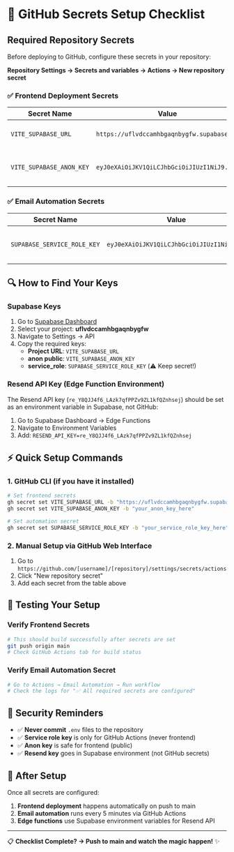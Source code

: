 # 🔐 GitHub Secrets Setup Checklist

## Required Repository Secrets

Before deploying to GitHub, configure these secrets in your repository:

**Repository Settings → Secrets and variables → Actions → New repository secret**

### ✅ Frontend Deployment Secrets

| Secret Name | Value | Description |
|-------------|--------|-------------|
| `VITE_SUPABASE_URL` | `https://uflvdccamhbgaqnbygfw.supabase.co` | Your Supabase project URL |
| `VITE_SUPABASE_ANON_KEY` | `eyJ0eXAiOiJKV1QiLCJhbGciOiJIUzI1NiJ9...` | Your Supabase anonymous key |

### ✅ Email Automation Secrets

| Secret Name | Value | Description |
|-------------|--------|-------------|
| `SUPABASE_SERVICE_ROLE_KEY` | `eyJ0eXAiOiJKV1QiLCJhbGciOiJIUzI1NiJ9...` | Service role key for GitHub Actions |

## 🔍 How to Find Your Keys

### Supabase Keys
1. Go to [Supabase Dashboard](https://supabase.com/dashboard)
2. Select your project: **uflvdccamhbgaqnbygfw**
3. Navigate to Settings → API
4. Copy the required keys:
   - **Project URL**: `VITE_SUPABASE_URL`
   - **anon public**: `VITE_SUPABASE_ANON_KEY` 
   - **service_role**: `SUPABASE_SERVICE_ROLE_KEY` (⚠️ Keep secret!)

### Resend API Key (Edge Function Environment)
The Resend API key (`re_Y8QJJ4f6_LAzk7qfPPZv9ZL1kfQZnhsej`) should be set as an environment variable in Supabase, not GitHub:

1. Go to Supabase Dashboard → Edge Functions
2. Navigate to Environment Variables
3. Add: `RESEND_API_KEY=re_Y8QJJ4f6_LAzk7qfPPZv9ZL1kfQZnhsej`

## ⚡ Quick Setup Commands

### 1. GitHub CLI (if you have it installed)
```bash
# Set frontend secrets
gh secret set VITE_SUPABASE_URL -b "https://uflvdccamhbgaqnbygfw.supabase.co"
gh secret set VITE_SUPABASE_ANON_KEY -b "your_anon_key_here"

# Set automation secret
gh secret set SUPABASE_SERVICE_ROLE_KEY -b "your_service_role_key_here"
```

### 2. Manual Setup via GitHub Web Interface
1. Go to `https://github.com/[username]/[repository]/settings/secrets/actions`
2. Click "New repository secret"
3. Add each secret from the table above

## 🧪 Testing Your Setup

### Verify Frontend Secrets
```bash
# This should build successfully after secrets are set
git push origin main
# Check GitHub Actions tab for build status
```

### Verify Email Automation Secret
```bash
# Go to Actions → Email Automation → Run workflow
# Check the logs for "✅ All required secrets are configured"
```

## 🚨 Security Reminders

- ✅ **Never commit** `.env` files to the repository
- ✅ **Service role key** is only for GitHub Actions (never frontend)
- ✅ **Anon key** is safe for frontend (public)
- ✅ **Resend key** goes in Supabase environment (not GitHub secrets)

## 🔄 After Setup

Once all secrets are configured:

1. **Frontend deployment** happens automatically on push to main
2. **Email automation** runs every 5 minutes via GitHub Actions
3. **Edge functions** use Supabase environment variables for Resend API

---

📋 **Checklist Complete? → Push to main and watch the magic happen!** ✨